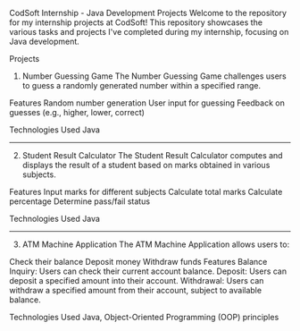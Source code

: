 CodSoft Internship - Java Development Projects
Welcome to the repository for my internship projects at CodSoft! This repository showcases the various tasks and projects I've completed during my internship, focusing on Java development.

Projects
1. Number Guessing Game
The Number Guessing Game challenges users to guess a randomly generated number within a specified range.

Features
Random number generation
User input for guessing
Feedback on guesses (e.g., higher, lower, correct)

Technologies Used
Java
********************************************************************************************************************************

2. Student Result Calculator
The Student Result Calculator computes and displays the result of a student based on marks obtained in various subjects.

Features
Input marks for different subjects
Calculate total marks
Calculate percentage
Determine pass/fail status

Technologies Used
Java
*********************************************************************************************************************************


3. ATM Machine Application
The ATM Machine Application allows users to:

Check their balance
Deposit money
Withdraw funds
Features
Balance Inquiry: Users can check their current account balance.
Deposit: Users can deposit a specified amount into their account.
Withdrawal: Users can withdraw a specified amount from their account, subject to available balance.

Technologies Used
Java,
Object-Oriented Programming (OOP) principles
